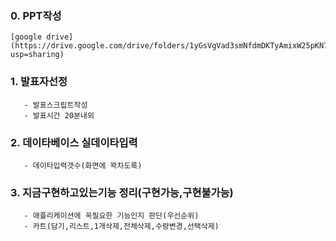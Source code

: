 
### 0.  PPT작성   
    [google drive](https://drive.google.com/drive/folders/1yGsVgVad3smNfdmDKTyAmixW25pKN7SV?usp=sharing)
      
### 1.  발표자선정
       - 발표스크립트작성
       - 발표시간 20분내외
### 2. 데이타베이스 실데이타입력
       - 데이타입력갯수(화면에 꽉차도록) 
### 3. 지금구현하고있는기능 정리(구현가능,구현불가능)
       - 애플리케이션에 꼭필요한 기능인지 판단(우선순위)
       - 카트(담기,리스트,1개삭제,전체삭제,수량변경,선택삭제)
    
